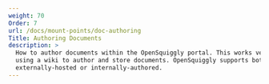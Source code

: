 ```yaml
---
weight: 70
Order: 7
url: /docs/mount-points/doc-authoring
Title: Authoring Documents
description: >
  How to author documents within the OpenSquiggly portal. This works very similarly to
  using a wiki to author and store documents. OpenSquiggly supports both workflows,
  externally-hosted or internally-authored.
---
```

